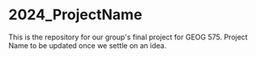 # 2024_ProjectName
This is the repository for our group's final project for GEOG 575. Project Name to be updated once we settle on an idea.
